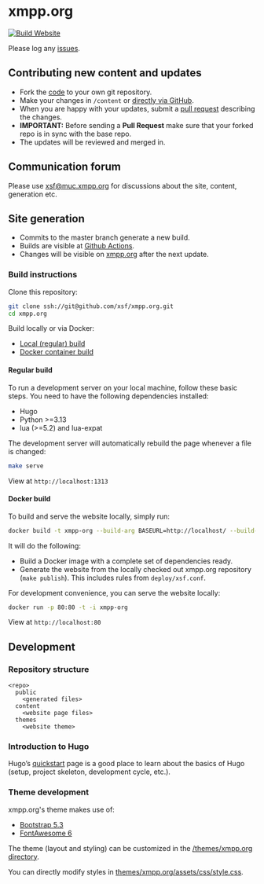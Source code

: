 # xmpp.org

[![Build Website](https://github.com/xsf/xmpp.org/actions/workflows/build-website.yml/badge.svg)](https://github.com/xsf/xmpp.org/actions/workflows/build-website.yml)

Please log any [issues](https://github.com/xsf/xmpp.org/issues/new).

## Contributing new content and updates

* Fork the [code](https://github.com/xsf/xmpp.org/fork) to your own git repository.
* Make your changes in `/content` or [directly via GitHub](https://github.com/xsf/xmpp.org/tree/master/content).
* When you are happy with your updates, submit a [pull request](https://github.com/xsf/xmpp.org/pulls) describing the changes.
* **IMPORTANT:** Before sending a **Pull Request** make sure that your forked repo is in sync with the base repo.
* The updates will be reviewed and merged in.

## Communication forum

Please use [xsf@muc.xmpp.org](xmpp:xsf@muc.xmpp.org?join) for discussions about the site, content, generation etc.

## Site generation

* Commits to the master branch generate a new build.
* Builds are visible at [Github Actions](https://github.com/xsf/xmpp.org/actions).
* Changes will be visible on [xmpp.org](https://xmpp.org) after the next update.

### Build instructions

Clone this repository:

```bash
git clone ssh://git@github.com/xsf/xmpp.org.git
cd xmpp.org
```

Build locally or via Docker:

* [Local (regular) build](#regular-build)
* [Docker container build](#docker-build)

#### Regular build

To run a development server on your local machine, follow these basic steps.
You need to have the following dependencies installed:

* Hugo
* Python >=3.13
* lua (>=5.2) and lua-expat

The development server will automatically rebuild the page whenever a file is changed:

```bash
make serve
```

View at `http://localhost:1313`

#### Docker build

To build and serve the website locally, simply run:

```bash
docker build -t xmpp-org --build-arg BASEURL=http://localhost/ --build-arg BUILDFUTURE=--buildFuture .
```

It will do the following:

* Build a Docker image with a complete set of dependencies ready.
* Generate the website from the locally checked out xmpp.org repository (`make publish`). This includes rules from `deploy/xsf.conf`.

For development convenience, you can serve the website locally:

```bash
docker run -p 80:80 -t -i xmpp-org
```

View at `http://localhost:80`

## Development

### Repository structure

```
<repo>
  public
    <generated files>
  content
    <website page files>
  themes
    <website theme>
```

### Introduction to Hugo

Hugo’s [quickstart](https://gohugo.io/getting-started/quick-start/) page is a good place to learn about the basics of Hugo (setup, project skeleton, development cycle, etc.).

### Theme development

xmpp.org's theme makes use of:

* [Bootstrap 5.3](https://getbootstrap.com/docs/5.3)
* [FontAwesome 6](https://fontawesome.com/v6/docs)

The theme (layout and styling) can be customized in the [/themes/xmpp.org directory](https://github.com/xsf/xmpp.org/tree/master/themes/xmpp.org).

You can directly modify styles in [themes/xmpp.org/assets/css/style.css](https://github.com/xsf/xmpp.org/blob/master/themes/xmpp.org/assets/css/style.css).
